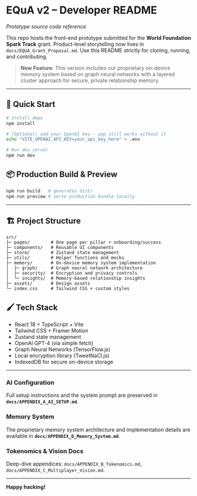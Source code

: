# EQuA v2 – Developer README
*Prototype source code reference*

This repo hosts the front-end prototype submitted for the **World Foundation Spark Track** grant. Product-level storytelling now lives in `docs/EQUA_Grant_Proposal.md`. Use this README strictly for cloning, running, and contributing.

> **New Feature**: This version includes our proprietary on-device memory system based on graph neural networks with a layered cluster approach for secure, private relationship memory.

---

## 🚀 Quick Start
```bash
# Install deps
npm install

# (Optional) add your OpenAI key – app still works without it
echo "VITE_OPENAI_API_KEY=your_api_key_here" > .env

# Run dev server
npm run dev
```

## 📦 Production Build & Preview
```bash
npm run build   # generates dist/
npm run preview # serve production bundle locally
```

---

## 🏗️ Project Structure
```
src/
├─ pages/        # One page per pillar + onboarding/success
├─ components/   # Reusable UI components
├─ store/        # Zustand state management
├─ utils/        # Helper functions and mocks
├─ memory/       # On-device memory system implementation
│  ├─ graph/     # Graph neural network architecture
│  ├─ security/  # Encryption and privacy controls
│  └─ insights/  # Memory-based relationship insights
├─ assets/       # Design assets
└─ index.css     # Tailwind CSS + custom styles
```

## 🖌️ Tech Stack
- React 18 + TypeScript + Vite
- Tailwind CSS + Framer Motion
- Zustand state management
- OpenAI GPT-4 (via simple fetch)
- Graph Neural Networks (TensorFlow.js)
- Local encryption library (TweetNaCl.js)
- IndexedDB for secure on-device storage

---

### AI Configuration
Full setup instructions and the system prompt are preserved in **`docs/APPENDIX_A_AI_SETUP.md`**.

### Memory System
The proprietary memory system architecture and implementation details are available in **`docs/APPENDIX_D_Memory_System.md`**.

### Tokenomics & Vision Docs
Deep-dive appendices: `docs/APPENDIX_B_Tokenomics.md`, `docs/APPENDIX_C_Multiplayer_Vision.md`.

---

**Happy hacking!**
